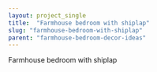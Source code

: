 ```yaml
---
layout: project_single
title:  "Farmhouse bedroom with shiplap"
slug: "farmhouse-bedroom-with-shiplap"
parent: "farmhouse-bedroom-decor-ideas"
---
```

Farmhouse bedroom with shiplap
